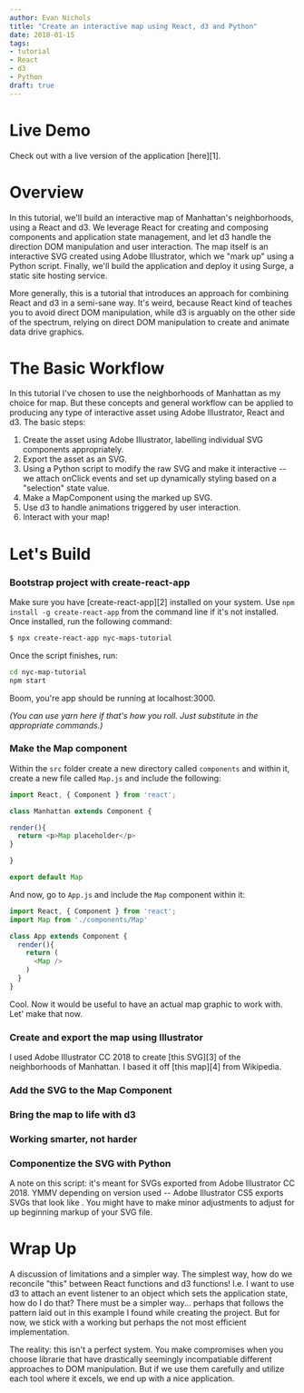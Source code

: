 ```yaml
---
author: Evan Nichols
title: "Create an interactive map using React, d3 and Python"
date: 2018-01-15
tags:
- tutorial
- React
- d3
- Python
draft: true
---
```


# Live Demo
Check out with a live version of the application [here][1].

# Overview
In this tutorial, we'll build an interactive map of Manhattan's neighborhoods, using a React and d3. We leverage React for creating and composing components and application state management, and let d3 handle the direction DOM manipulation and user interaction. The map itself is an interactive SVG created using Adobe Illustrator, which we "mark up" using a Python script. Finally, we'll build the application and deploy it using Surge, a static site hosting service.

More generally, this is a tutorial that introduces an approach for combining React and d3 in a semi-sane way. It's weird, because React kind of teaches you to avoid direct DOM manipulation, while d3 is arguably on the other side of the spectrum, relying on direct DOM manipulation to create and animate data drive graphics.

# The Basic Workflow
In this tutorial I've chosen to use the neighborhoods of Manhattan as my choice for map. But these concepts and general workflow can be applied to producing any type of interactive asset using Adobe Illustrator, React and d3. The basic steps:

1. Create the asset using Adobe Illustrator, labelling individual SVG components appropriately.
2. Export the asset as an SVG.
3. Using a Python script to modify the raw SVG and make it interactive -- we attach onClick events and set up dynamically styling based on a "selection" state value.
4. Make a MapComponent using the marked up SVG.
5. Use d3 to handle animations triggered by user interaction.
6. Interact with your map!

# Let's Build

### Bootstrap project with create-react-app

Make sure you have [create-react-app][2] installed on your system. Use ```npm install -g create-react-app``` from the command line if it's not installed. Once installed, run the following command:

```bash
$ npx create-react-app nyc-maps-tutorial
```
Once the script finishes, run:

```bash
cd nyc-map-tutorial
npm start
```

Boom, you're app should be running at localhost:3000.

*(You can use yarn here if that's how you roll. Just substitute in the appropriate commands.)*

### Make the Map component
Within the ```src``` folder create a new directory called ```components``` and within it, create a new file called ```Map.js``` and include the following:

```javascript
import React, { Component } from 'react';

class Manhattan extends Component {

render(){
  return <p>Map placeholder</p>
}

}

export default Map

```

And now, go to ```App.js``` and include the ```Map``` component within it:

```javascript
import React, { Component } from 'react';
import Map from './components/Map'

class App extends Component {
  render(){
    return (
      <Map />
    )
  }
}
```

Cool. Now it would be useful to have an actual map graphic to work with. Let' make that now.

### Create and export the map using Illustrator
I used Adobe Illustrator CC 2018 to create [this SVG][3] of the neighborhoods of Manhattan. I based it off [this map][4] from Wikipedia.

### Add the SVG to the Map Component

### Bring the map to life with d3

### Working smarter, not harder

### Componentize the SVG with Python
A note on this script: it's meant for SVGs exported from Adobe Illustrator CC 2018. YMMV depending on version used -- Adobe Illustrator CS5 exports SVGs that look like <MAKE EXAMPLE SVG HERE>. You might have to make minor adjustments to adjust for up beginning markup of your SVG file.

###

# Wrap Up
A discussion of limitations and a simpler way. The simplest way, how do we reconcile "this" between React functions and d3 functions! I.e. I want to use d3 to attach an event listener to an object which sets the application state, how do I do that? There must be a simpler way... perhaps that follows the pattern laid out in this example I found while creating the project. But for now, we stick with a working but perhaps the not most efficient implementation.

The reality: this isn't a perfect system. You make compromises when you choose librarie that have drastically seemingly incompatiable different approaches to DOM manipulation. But if we use them carefully and utilize each tool where it excels, we end up with a nice application.
